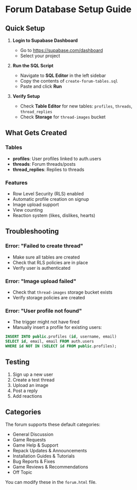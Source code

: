 # Forum Database Setup Guide

## Quick Setup

1. **Login to Supabase Dashboard**
   - Go to https://supabase.com/dashboard
   - Select your project

2. **Run the SQL Script**
   - Navigate to **SQL Editor** in the left sidebar
   - Copy the contents of `create-forum-tables.sql`
   - Paste and click **Run**

3. **Verify Setup**
   - Check **Table Editor** for new tables: `profiles`, `threads`, `thread_replies`
   - Check **Storage** for `thread-images` bucket

## What Gets Created

### Tables
- **profiles**: User profiles linked to auth.users
- **threads**: Forum threads/posts
- **thread_replies**: Replies to threads

### Features
- Row Level Security (RLS) enabled
- Automatic profile creation on signup
- Image upload support
- View counting
- Reaction system (likes, dislikes, hearts)

## Troubleshooting

### Error: "Failed to create thread"
- Make sure all tables are created
- Check that RLS policies are in place
- Verify user is authenticated

### Error: "Image upload failed"
- Check that `thread-images` storage bucket exists
- Verify storage policies are created

### Error: "User profile not found"
- The trigger might not have fired
- Manually insert a profile for existing users:
```sql
INSERT INTO public.profiles (id, username, email)
SELECT id, email, email FROM auth.users
WHERE id NOT IN (SELECT id FROM public.profiles);
```

## Testing

1. Sign up a new user
2. Create a test thread
3. Upload an image
4. Post a reply
5. Add reactions

## Categories

The forum supports these default categories:
- General Discussion
- Game Requests
- Game Help & Support
- Repack Updates & Announcements
- Installation Guides & Tutorials
- Bug Reports & Fixes
- Game Reviews & Recommendations
- Off Topic

You can modify these in the `forum.html` file. 
